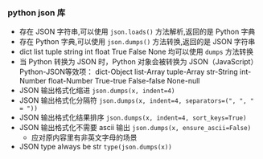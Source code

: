 ### python json 库
- 存在 JSON 字符串,可以使用 `json.loads()` 方法解析,返回的是 Python 字典
- 存在 Python 字典,可以使用 `json.dumps()` 方法转换,返回的是 JSON 字符串
- dict list tuple string int float True False None 均可以使用 `dumps` 方法转换
- 当 Python 转换为 JSON 时，Python 对象会被转换为 JSON（JavaScript）Python-JSON等效项： dict-Object list-Array tuple-Array str-String int-Number float-Number True-true False-false None-null
- JSON 输出格式化缩进 `json.dumps(x, indent=4)`
- JSON 输出格式化分隔符 `json.dumps(x, indent=4, separators=(", ", " = "))`
- JSON 输出格式化结果排序 `json.dumps(x, indent=4, sort_keys=True)`
- JSON 输出格式化不需要 ascii 输出 `json.dumps(x, ensure_ascii=False)`
  - 应对原内容里有非英文字母的场景
- JSON type always be str `type(json.dumps(x))`